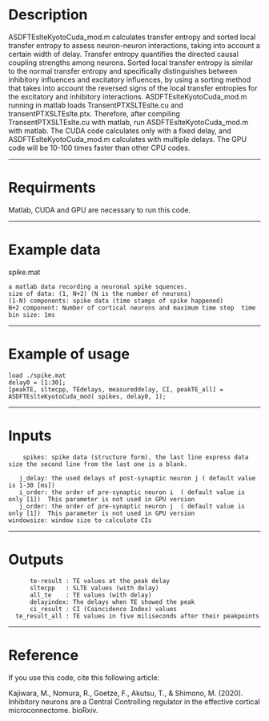 # Description
  ASDFTEslteKyotoCuda_mod.m calculates transfer entropy and sorted local transfer entropy to assess neuron-neuron interactions, taking into account a certain width of delay.
  Transfer entropy quantifies the directed causal coupling strengths among neurons.
  Sorted local transfer entropy is similar to the normal transfer entropy and specifically distinguishes between inhibitory influences
  and excitatory influences, by using a sorting method that takes into account the reversed signs of the local transfer entropies for
  the excitatory and inhibitory interactions. 
  ASDFTEslteKyotoCuda_mod.m running in matlab loads TransentPTXSLTEslte.cu and transentPTXSLTEslte.ptx. 
  Therefore, after compiling TransentPTXSLTEslte.cu with matlab, run ASDFTEslteKyotoCuda_mod.m with matlab.
  The CUDA code calculates only with a fixed delay, and ASDFTEslteKyotoCuda_mod.m calculates with multiple delays.
  The GPU code will be 10-100 times faster than other CPU codes.

----------------    
# Requirments
    
  Matlab, CUDA and GPU are necessary to run this code.
  
-----------------
# Example data
  spike.mat
  
    a matlab data recording a neuronal spike squences.
    size of data: (1, N+2) (N is the number of neurons) 
    (1-N) components: spike data (time stamps of spike happened) 
    N+2 component: Number of cortical neurons and maximum time step  time bin size: 1ms  
  
----------------
# Example of usage

    load ./spike.mat
    delay0 = [1:30];
    [peakTE, sltecpp, TEdelays, measureddelay, CI, peakTE_all] = ASDFTEslteKyotoCuda_mod( spikes, delay0, 1);

----------------
# Inputs

        spikes: spike data (structure form), the last line express data size the second line from the last one is a blank.
                 
       j_delay: the used delays of post-synaptic neuron j ( default value is 1-30 [ms])        
       i_order: the order of pre-synaptic neuron i  ( default value is only [1])  This parameter is not used in GPU version
       j_order: the order of pre-synaptic neuron j  ( default value is only [1])  This parameter is not used in GPU version
    windowsize: window size to calculate CIs
----------------
# Outputs

          te-result : TE values at the peak delay
          sltecpp   : SLTE values (with delay)
          all_te    : TE values (with delay)
          delayindex: The delays when TE showed the peak
          ci_result : CI (Coincidence Index) values
      te_result_all : TE values in five miliseconds after their peakpoints    
-----------------
# Reference
   If you use this code, cite this following article: 
   
   Kajiwara, M., Nomura, R., Goetze, F., Akutsu, T., & Shimono, M. (2020). Inhibitory neurons are a Central Controlling regulator in the effective cortical microconnectome. bioRxiv.
